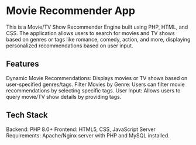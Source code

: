 # Movie Recommender App
This is a Movie/TV Show Recommender Engine built using PHP, HTML, and CSS. The application allows users to search for movies and TV shows based on genres or tags like romance, comedy, action, and more, displaying personalized recommendations based on user input.

## Features
Dynamic Movie Recommendations: Displays movies or TV shows based on user-specified genres/tags.
Filter Movies by Genre: Users can filter movie recommendations by selecting specific tags.
User Input: Allows users to query movie/TV show details by providing tags.
## Tech Stack
Backend: PHP 8.0+
Frontend: HTML5, CSS, JavaScript
Server Requirements: Apache/Nginx server with PHP and MySQL installed.
